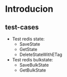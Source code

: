 # Introducion

## test-cases

- Test redis state:
  - SaveState
  - GetState
  - DeleteStateWithETag
- Test redis bulkstate:
  - SaveBulkState
  - GetBulkState
